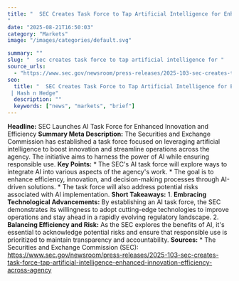 ```yaml
---
title: "  SEC Creates Task Force to Tap Artificial Intelligence for Enhanced Innovation and Efficiency Across the Agency
"
date: "2025-08-21T16:50:03"
category: "Markets"image: "/images/categories/default.svg"

summary: ""
slug: "  sec creates task force to tap artificial intelligence for "
source_urls:
  - "https://www.sec.gov/newsroom/press-releases/2025-103-sec-creates-task-force-tap-artificial-intelligence-enhanced-innovation-efficiency-across-agency"
seo:
  title: "  SEC Creates Task Force to Tap Artificial Intelligence for Enhanced Innovation and Efficiency Across the Agency
 | Hash n Hedge"
  description: ""
  keywords: ["news", "markets", "brief"]
---
```

**Headline:** SEC Launches AI Task Force for Enhanced Innovation and Efficiency  **Summary Meta Description:** The Securities and Exchange Commission has established a task force focused on leveraging artificial intelligence to boost innovation and streamline operations across the agency. The initiative aims to harness the power of AI while ensuring responsible use.  **Key Points:**  * The SEC's AI task force will explore ways to integrate AI into various aspects of the agency's work. * The goal is to enhance efficiency, innovation, and decision-making processes through AI-driven solutions. * The task force will also address potential risks associated with AI implementation.  **Short Takeaways:**  1. **Embracing Technological Advancements:** By establishing an AI task force, the SEC demonstrates its willingness to adopt cutting-edge technologies to improve operations and stay ahead in a rapidly evolving regulatory landscape. 2. **Balancing Efficiency and Risk:** As the SEC explores the benefits of AI, it's essential to acknowledge potential risks and ensure that responsible use is prioritized to maintain transparency and accountability.  **Sources:**  * The Securities and Exchange Commission (SEC): https://www.sec.gov/newsroom/press-releases/2025-103-sec-creates-task-force-tap-artificial-intelligence-enhanced-innovation-efficiency-across-agency 
